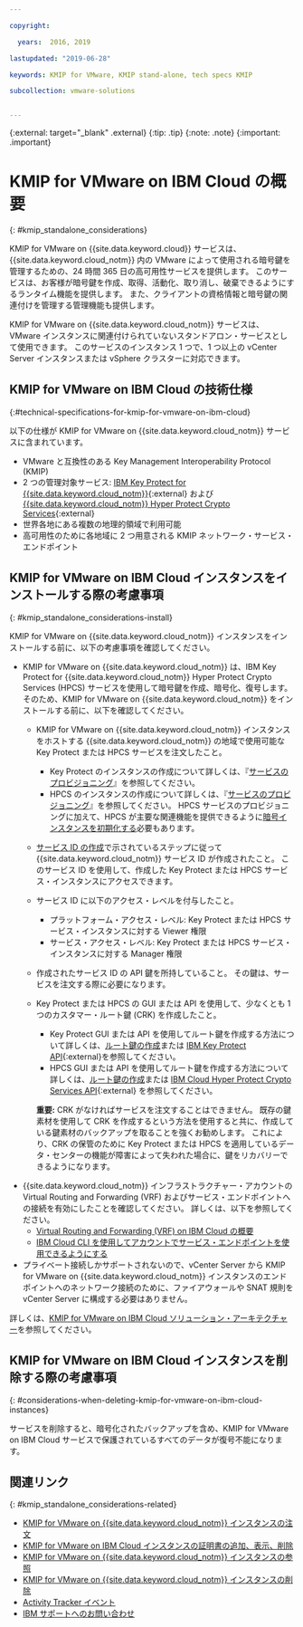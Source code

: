 ```yaml
---

copyright:

  years:  2016, 2019

lastupdated: "2019-06-28"

keywords: KMIP for VMware, KMIP stand-alone, tech specs KMIP

subcollection: vmware-solutions


---
```


{:external: target="_blank" .external}
{:tip: .tip}
{:note: .note}
{:important: .important}

# KMIP for VMware on IBM Cloud の概要
{: #kmip_standalone_considerations}

KMIP for VMware on {{site.data.keyword.cloud}} サービスは、{{site.data.keyword.cloud_notm}} 内の VMware によって使用される暗号鍵を管理するための、24 時間 365 日の高可用性サービスを提供します。 このサービスは、お客様が暗号鍵を作成、取得、活動化、取り消し、破棄できるようにするランタイム機能を提供します。 また、クライアントの資格情報と暗号鍵の関連付けを管理する管理機能も提供します。

KMIP for VMware on {{site.data.keyword.cloud_notm}} サービスは、VMware インスタンスに関連付けられていないスタンドアロン・サービスとして使用できます。 このサービスのインスタンス 1 つで、1 つ以上の vCenter Server インスタンスまたは vSphere クラスターに対応できます。

## KMIP for VMware on IBM Cloud の技術仕様
{:#technical-specifications-for-kmip-for-vmware-on-ibm-cloud}

以下の仕様が KMIP for VMware on {{site.data.keyword.cloud_notm}} サービスに含まれています。

* VMware と互換性のある Key Management Interoperability Protocol (KMIP)
* 2 つの管理対象サービス: [IBM Key Protect for {{site.data.keyword.cloud_notm}}](https://cloud.ibm.com/catalog/services/key-protect){:external} および [{{site.data.keyword.cloud_notm}} Hyper Protect Crypto Services](https://cloud.ibm.com/catalog/services/hyper-protect-crypto-services){:external}
* 世界各地にある複数の地理的領域で利用可能
* 高可用性のために各地域に 2 つ用意される KMIP ネットワーク・サービス・エンドポイント

## KMIP for VMware on IBM Cloud インスタンスをインストールする際の考慮事項
{: #kmip_standalone_considerations-install}

KMIP for VMware on {{site.data.keyword.cloud_notm}} インスタンスをインストールする前に、以下の考慮事項を確認してください。

* KMIP for VMware on {{site.data.keyword.cloud_notm}} は、IBM Key Protect for {{site.data.keyword.cloud_notm}} Hyper Protect Crypto Services (HPCS) サービスを使用して暗号鍵を作成、暗号化、復号します。 そのため、KMIP for VMware on {{site.data.keyword.cloud_notm}} をインストールする前に、以下を確認してください。
   * KMIP for VMware on {{site.data.keyword.cloud_notm}} インスタンスをホストする {{site.data.keyword.cloud_notm}} の地域で使用可能な Key Protect または HPCS サービスを注文したこと。
      * Key Protect のインスタンスの作成について詳しくは、『[サービスのプロビジョニング](/docs/services/key-protect?topic=key-protect-provision)』を参照してください。
      * HPCS のインスタンスの作成について詳しくは、『[サービスのプロビジョニング](/docs/services/hs-crypto?topic=hs-crypto-provision#provision)』を参照してください。 HPCS サービスのプロビジョニングに加えて、HPCS が主要な関連機能を提供できるように[暗号インスタンスを初期化する](/docs/services/hs-crypto?topic=hs-crypto-initialize-hsm#initialize-hsm)必要もあります。
   * [サービス ID の作成](/docs/iam?topic=iam-serviceids)で示されているステップに従って {{site.data.keyword.cloud_notm}} サービス ID が作成されたこと。 このサービス ID を使用して、作成した Key Protect または HPCS サービス・インスタンスにアクセスできます。
   * サービス ID に以下のアクセス・レベルを付与したこと。
      * プラットフォーム・アクセス・レベル: Key Protect または HPCS サービス・インスタンスに対する Viewer 権限
      * サービス・アクセス・レベル: Key Protect または HPCS サービス・インスタンスに対する Manager 権限
   * 作成されたサービス ID の API 鍵を所持していること。 その鍵は、サービスを注文する際に必要になります。
   * Key Protect または HPCS の GUI または API を使用して、少なくとも 1 つのカスタマー・ルート鍵 (CRK) を作成したこと。
      * Key Protect GUI または API を使用してルート鍵を作成する方法について詳しくは、[ルート鍵の作成](/docs/services/key-protect?topic=key-protect-create-root-keys#create-root-keys)または [IBM Key Protect API](https://cloud.ibm.com/apidocs/key-protect){:external}を参照してください。
      * HPCS GUI または API を使用してルート鍵を作成する方法について詳しくは、[ルート鍵の作成](/docs/hs-crypto/get-started?topic=hs-crypto-create-root-keys)または [IBM Cloud Hyper Protect Crypto Services API](https://cloud.ibm.com/apidocs/hs-crypto){:external} を参照してください。

     **重要:** CRK がなければサービスを注文することはできません。 既存の鍵素材を使用して CRK を作成するという方法を使用すると共に、作成している鍵素材のバックアップを取ることを強くお勧めします。 これにより、CRK の保管のために Key Protect または HPCS を適用しているデータ・センターの機能が障害によって失われた場合に、鍵をリカバリーできるようになります。
* {{site.data.keyword.cloud_notm}} インフラストラクチャー・アカウントの Virtual Routing and Forwarding (VRF) およびサービス・エンドポイントへの接続を有効にしたことを確認してください。 詳しくは、以下を参照してください。
   * [Virtual Routing and Forwarding (VRF) on IBM Cloud の概要](/docs/infrastructure/direct-link?topic=direct-link-overview-of-virtual-routing-and-forwarding-vrf-on-ibm-cloud)
   * [IBM Cloud CLI を使用してアカウントでサービス・エンドポイントを使用できるようにする](/docs/services/service-endpoint?topic=service-endpoint-getting-started#cs_cli_install_steps)
* プライベート接続しかサポートされないので、vCenter Server から KMIP for VMware on {{site.data.keyword.cloud_notm}} インスタンスのエンドポイントへのネットワーク接続のために、ファイアウォールや SNAT 規則を vCenter Server に構成する必要はありません。

詳しくは、[KMIP for VMware on IBM Cloud ソリューション・アーキテクチャー](/docs/services/vmwaresolutions/archiref/kmip?topic=vmware-solutions-kmip-overview)を参照してください。

## KMIP for VMware on IBM Cloud インスタンスを削除する際の考慮事項
{: #considerations-when-deleting-kmip-for-vmware-on-ibm-cloud-instances}

サービスを削除すると、暗号化されたバックアップを含め、KMIP for VMware on IBM Cloud サービスで保護されているすべてのデータが復号不能になります。

## 関連リンク
{: #kmip_standalone_considerations-related}

* [KMIP for VMware on {{site.data.keyword.cloud_notm}} インスタンスの注文](/docs/services/vmwaresolutions/services?topic=vmware-solutions-kmip_standalone_ordering)
* [KMIP for VMware on IBM Cloud インスタンスの証明書の追加、表示、削除](/docs/services/vmwaresolutions/services?topic=vmware-solutions-kmip_standalone_addingdeletingcert)
* [KMIP for VMware on {{site.data.keyword.cloud_notm}} インスタンスの参照](/docs/services/vmwaresolutions/services?topic=vmware-solutions-kmip_standalone_viewing)
* [KMIP for VMware on {{site.data.keyword.cloud_notm}} インスタンスの削除](/docs/services/vmwaresolutions/services?topic=vmware-solutions-kmip_standalone_deleting)
* [Activity Tracker イベント](/docs/services/vmwaresolutions/vmonic?topic=vmware-solutions-at-events)
* [IBM サポートへのお問い合わせ](/docs/services/vmwaresolutions/vmonic?topic=vmware-solutions-trbl_support)

